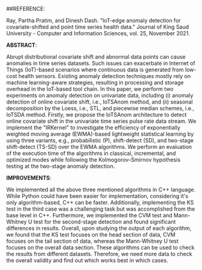 ##REFERENCE:

Ray, Partha Pratim, and Dinesh Dash. "IoT-edge anomaly detection for covariate-shifted and point time series health data." Journal of King Saud University - Computer and Information Sciences, vol. 25, November 2021.

**ABSTRACT**:

Abrupt distributional covariate shift and abnormal data points can cause anomalies in time series datasets. Such issues can exacerbate in Internet of Things (IoT)-based scenarios where continuous data is generated from low-cost health sensors. Existing anomaly detection techniques mostly rely on machine learning-aware strategies, resulting in processing and storage overhead in the IoT-based tool chain. In this paper, we perform two experiments on anomaly detection on univariate data, including (i) anomaly detection of online covariate shift, i.e., IoTSAnom method, and (ii) seasonal decomposition by the Loess, i.e., STL, and piecewise median schemes, i.e., IoTSDA method. Firstly, we propose the IoTSAnom architecture to detect online covariate shift in the univariate time series pulse rate data stream. We implement the "IRKernel" to investigate the efficiency of exponentially weighted moving average (EWMA)-based lightweight statistical learning by using three variants, e.g., probabilistic (P), shift-detect (SD), and two-stage shift-detect (TS-SD) over the EWMA algorithms. We perform an evaluation of the execution time of the algorithms in classical, incremental, and optimized modes while following the Kolmogorov–Smirnov hypothesis testing at the two-stage anomaly detection.

**IMPROVEMENTS**:

We implemented all the above three mentioned algorithms in C++ language. While Python could have been easier for implementation, considering it's only algorithm-based, C++ can be faster. Additionally, implementing the KS test in the third case was a challenging task but was accomplished from the base level in C++. Furthermore, we implemented the CVM test and Mann-Whitney U test for the second-stage detection and found significant differences in results. Overall, upon studying the output of each algorithm, we found that the KS test focuses on the head section of data, CVM focuses on the tail section of data, whereas the Mann-Whitney U test focuses on the overall data section. These algorithms can be used to check the results from different datasets. Therefore, we need more data to check the overall validity and find out which works best in which cases.

